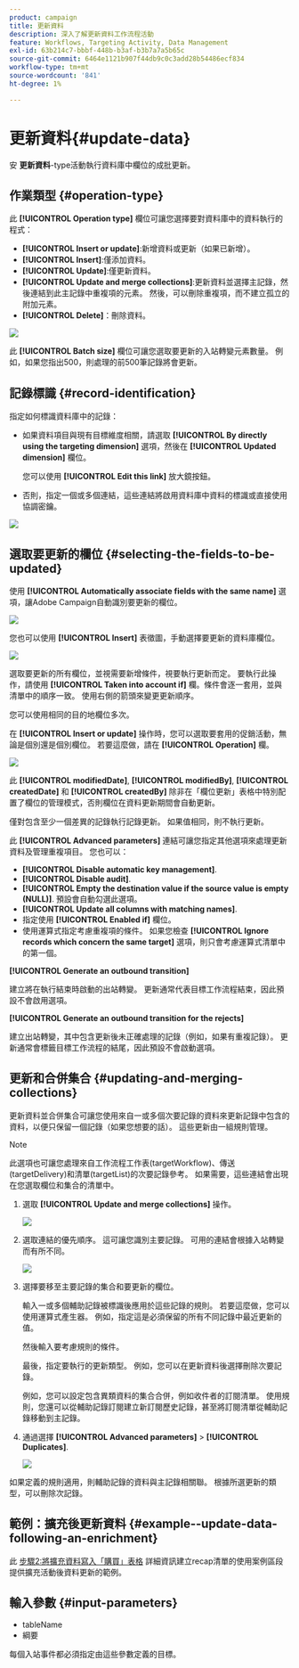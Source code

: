 ```yaml
---
product: campaign
title: 更新資料
description: 深入了解更新資料工作流程活動
feature: Workflows, Targeting Activity, Data Management
exl-id: 63b214c7-bbbf-448b-b3af-b3b7a7a5b65c
source-git-commit: 6464e1121b907f44db9c0c3add28b54486ecf834
workflow-type: tm+mt
source-wordcount: '841'
ht-degree: 1%

---
```


# 更新資料{#update-data}



安 **更新資料**-type活動執行資料庫中欄位的成批更新。

## 作業類型 {#operation-type}

此 **[!UICONTROL Operation type]** 欄位可讓您選擇要對資料庫中的資料執行的程式：

* **[!UICONTROL Insert or update]**:新增資料或更新（如果已新增）。
* **[!UICONTROL Insert]**:僅添加資料。
* **[!UICONTROL Update]**:僅更新資料。
* **[!UICONTROL Update and merge collections]**:更新資料並選擇主記錄，然後連結到此主記錄中重複項的元素。 然後，可以刪除重複項，而不建立孤立的附加元素。
* **[!UICONTROL Delete]**：刪除資料。

![](assets/s_advuser_update_data_1.png)

此 **[!UICONTROL Batch size]** 欄位可讓您選取要更新的入站轉變元素數量。 例如，如果您指出500，則處理的前500筆記錄將會更新。

## 記錄標識 {#record-identification}

指定如何標識資料庫中的記錄：

* 如果資料項目與現有目標維度相關，請選取 **[!UICONTROL By directly using the targeting dimension]** 選項，然後在 **[!UICONTROL Updated dimension]** 欄位。

   您可以使用 **[!UICONTROL Edit this link]** 放大鏡按鈕。

* 否則，指定一個或多個連結，這些連結將啟用資料庫中資料的標識或直接使用協調密鑰。

![](assets/s_advuser_update_data_2.png)

## 選取要更新的欄位 {#selecting-the-fields-to-be-updated}

使用 **[!UICONTROL Automatically associate fields with the same name]** 選項，讓Adobe Campaign自動識別要更新的欄位。

![](assets/s_advuser_update_data_3b.png)

您也可以使用 **[!UICONTROL Insert]** 表徵圖，手動選擇要更新的資料庫欄位。

![](assets/s_advuser_update_data_3.png)

選取要更新的所有欄位，並視需要新增條件，視要執行更新而定。 要執行此操作，請使用 **[!UICONTROL Taken into account if]** 欄。條件會逐一套用，並與清單中的順序一致。 使用右側的箭頭來變更更新順序。

您可以使用相同的目的地欄位多次。

在 **[!UICONTROL Insert or update]** 操作時，您可以選取要套用的促銷活動，無論是個別還是個別欄位。 若要這麼做，請在 **[!UICONTROL Operation]** 欄。

![](assets/s_advuser_update_data_5.png)

此 **[!UICONTROL modifiedDate]**, **[!UICONTROL modifiedBy]**, **[!UICONTROL createdDate]** 和 **[!UICONTROL createdBy]** 除非在「欄位更新」表格中特別配置了欄位的管理模式，否則欄位在資料更新期間會自動更新。

僅對包含至少一個差異的記錄執行記錄更新。 如果值相同，則不執行更新。

此 **[!UICONTROL Advanced parameters]** 連結可讓您指定其他選項來處理更新資料及管理重複項目。 您也可以：

* **[!UICONTROL Disable automatic key management]**.
* **[!UICONTROL Disable audit]**.
* **[!UICONTROL Empty the destination value if the source value is empty (NULL)]**. 預設會自動勾選此選項。
* **[!UICONTROL Update all columns with matching names]**.
* 指定使用 **[!UICONTROL Enabled if]** 欄位。
* 使用運算式指定考慮重複項的條件。 如果您檢查 **[!UICONTROL Ignore records which concern the same target]** 選項，則只會考慮運算式清單中的第一個。

**[!UICONTROL Generate an outbound transition]**

建立將在執行結束時啟動的出站轉變。 更新通常代表目標工作流程結束，因此預設不會啟用選項。

**[!UICONTROL Generate an outbound transition for the rejects]**

建立出站轉變，其中包含更新後未正確處理的記錄（例如，如果有重複記錄）。 更新通常會標籤目標工作流程的結尾，因此預設不會啟動選項。

## 更新和合併集合 {#updating-and-merging-collections}

更新資料並合併集合可讓您使用來自一或多個次要記錄的資料來更新記錄中包含的資料，以便只保留一個記錄（如果您想要的話）。 這些更新由一組規則管理。

>[!NOTE]
>
>此選項也可讓您處理來自工作流程工作表(targetWorkflow)、傳送(targetDelivery)和清單(targetList)的次要記錄參考。 如果需要，這些連結會出現在您選取欄位和集合的清單中。

1. 選取 **[!UICONTROL Update and merge collections]** 操作。

   ![](assets/update_and_merge_collections1.png)

1. 選取連結的優先順序。 這可讓您識別主要記錄。 可用的連結會根據入站轉變而有所不同。

   ![](assets/update_and_merge_collections2.png)

1. 選擇要移至主要記錄的集合和要更新的欄位。

   輸入一或多個輔助記錄被標識後應用於這些記錄的規則。 若要這麼做，您可以使用運算式產生器。 例如，指定這是必須保留的所有不同記錄中最近更新的值。

   然後輸入要考慮規則的條件。

   最後，指定要執行的更新類型。 例如，您可以在更新資料後選擇刪除次要記錄。

   例如，您可以設定包含異類資料的集合合併，例如收件者的訂閱清單。 使用規則，您還可以從輔助記錄訂閱建立新訂閱歷史記錄，甚至將訂閱清單從輔助記錄移動到主記錄。

1. 通過選擇 **[!UICONTROL Advanced parameters]** > **[!UICONTROL Duplicates]**.

   ![](assets/update_and_merge_collections3.png)

如果定義的規則適用，則輔助記錄的資料與主記錄相關聯。 根據所選更新的類型，可以刪除次記錄。

## 範例：擴充後更新資料 {#example--update-data-following-an-enrichment}

此 [步驟2:將擴充資料寫入「購買」表格](create-a-summary-list.md#step-2--writing-enriched-data-to-the--purchases--table) 詳細資訊建立recap清單的使用案例區段提供擴充活動後資料更新的範例。

## 輸入參數 {#input-parameters}

* tableName
* 綱要

每個入站事件都必須指定由這些參數定義的目標。
